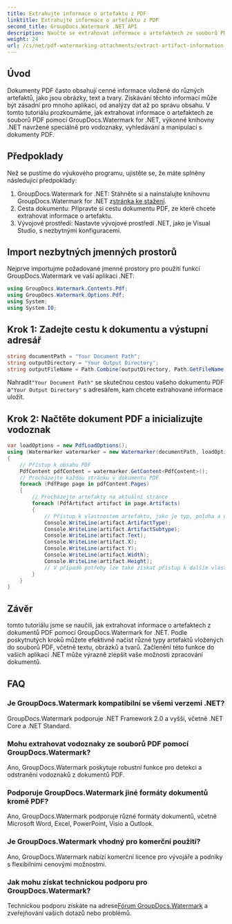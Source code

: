 ```yaml
---
title: Extrahujte informace o artefaktu z PDF
linktitle: Extrahujte informace o artefaktu z PDF
second_title: GroupDocs.Watermark .NET API
description: Naučte se extrahovat informace o artefaktech ze souborů PDF pomocí GroupDocs.Watermark for .NET. Vylepšete své možnosti zpracování dokumentů.
weight: 24
url: /cs/net/pdf-watermarking-attachments/extract-artifact-information-pdf/
---
```

## Úvod
Dokumenty PDF často obsahují cenné informace vložené do různých artefaktů, jako jsou obrázky, text a tvary. Získávání těchto informací může být zásadní pro mnoho aplikací, od analýzy dat až po správu obsahu. V tomto tutoriálu prozkoumáme, jak extrahovat informace o artefaktech ze souborů PDF pomocí GroupDocs.Watermark for .NET, výkonné knihovny .NET navržené speciálně pro vodoznaky, vyhledávání a manipulaci s dokumenty PDF.
## Předpoklady
Než se pustíme do výukového programu, ujistěte se, že máte splněny následující předpoklady:
1.  GroupDocs.Watermark for .NET: Stáhněte si a nainstalujte knihovnu GroupDocs.Watermark for .NET z[stránka ke stažení](https://releases.groupdocs.com/Watermark/net/).
2. Cesta dokumentu: Připravte si cestu dokumentu PDF, ze které chcete extrahovat informace o artefaktu.
3. Vývojové prostředí: Nastavte vývojové prostředí .NET, jako je Visual Studio, s nezbytnými konfiguracemi.

## Import nezbytných jmenných prostorů
Nejprve importujme požadované jmenné prostory pro použití funkcí GroupDocs.Watermark ve vaší aplikaci .NET:
```csharp
using GroupDocs.Watermark.Contents.Pdf;
using GroupDocs.Watermark.Options.Pdf;
using System;
using System.IO;
```
## Krok 1: Zadejte cestu k dokumentu a výstupní adresář
```csharp
string documentPath = "Your Document Path";
string outputDirectory = "Your Output Directory";
string outputFileName = Path.Combine(outputDirectory, Path.GetFileName(documentPath));
```
 Nahradit`"Your Document Path"` se skutečnou cestou vašeho dokumentu PDF a`"Your Output Directory"` s adresářem, kam chcete extrahované informace uložit.
## Krok 2: Načtěte dokument PDF a inicializujte vodoznak
```csharp
var loadOptions = new PdfLoadOptions();
using (Watermarker watermarker = new Watermarker(documentPath, loadOptions))
{
    // Přístup k obsahu PDF
    PdfContent pdfContent = watermarker.GetContent<PdfContent>();
    // Procházejte každou stránku v dokumentu PDF
    foreach (PdfPage page in pdfContent.Pages)
    {
        // Procházejte artefakty na aktuální stránce
        foreach (PdfArtifact artifact in page.Artifacts)
        {
            // Přístup k vlastnostem artefaktu, jako je typ, poloha a obsah
            Console.WriteLine(artifact.ArtifactType);
            Console.WriteLine(artifact.ArtifactSubtype);
            Console.WriteLine(artifact.Text);
            Console.WriteLine(artifact.X);
            Console.WriteLine(artifact.Y);
            Console.WriteLine(artifact.Width);
            Console.WriteLine(artifact.Height);
            // V případě potřeby lze také získat přístup k dalším vlastnostem, jako jsou podrobnosti o obrázku
        }
    }
}
```

## Závěr
tomto tutoriálu jsme se naučili, jak extrahovat informace o artefaktech z dokumentů PDF pomocí GroupDocs.Watermark for .NET. Podle poskytnutých kroků můžete efektivně načíst různé typy artefaktů vložených do souborů PDF, včetně textu, obrázků a tvarů. Začlenění této funkce do vašich aplikací .NET může výrazně zlepšit vaše možnosti zpracování dokumentů.
## FAQ
### Je GroupDocs.Watermark kompatibilní se všemi verzemi .NET?
GroupDocs.Watermark podporuje .NET Framework 2.0 a vyšší, včetně .NET Core a .NET Standard.
### Mohu extrahovat vodoznaky ze souborů PDF pomocí GroupDocs.Watermark?
Ano, GroupDocs.Watermark poskytuje robustní funkce pro detekci a odstranění vodoznaků z dokumentů PDF.
### Podporuje GroupDocs.Watermark jiné formáty dokumentů kromě PDF?
Ano, GroupDocs.Watermark podporuje různé formáty dokumentů, včetně Microsoft Word, Excel, PowerPoint, Visio a Outlook.
### Je GroupDocs.Watermark vhodný pro komerční použití?
Ano, GroupDocs.Watermark nabízí komerční licence pro vývojáře a podniky s flexibilními cenovými možnostmi.
### Jak mohu získat technickou podporu pro GroupDocs.Watermark?
 Technickou podporu získáte na adrese[Fórum GroupDocs.Watermark](https://forum.groupdocs.com/c/watermark/19) a zveřejňování vašich dotazů nebo problémů.